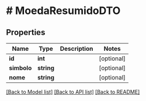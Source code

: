 # # MoedaResumidoDTO

## Properties

Name | Type | Description | Notes
------------ | ------------- | ------------- | -------------
**id** | **int** |  | [optional]
**simbolo** | **string** |  | [optional]
**nome** | **string** |  | [optional]

[[Back to Model list]](../../README.md#models) [[Back to API list]](../../README.md#endpoints) [[Back to README]](../../README.md)
